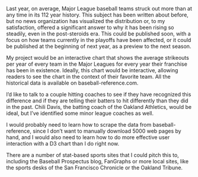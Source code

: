 Last year, on average, Major League baseball teams struck out more than at any time in its 112 year history. This subject has been written about before, but no news organization has visualized the distribution or, to my satisfaction, offered a significant answer to why it has been rising so steadily, even in the post-steroids era. This could be published soon, with a focus on how teams currently in the playoffs have been affected, or it could be published at the beginning of next year, as a preview to the next season.

My project would be an interactive chart that shows the average strikeouts per year of every team in the Major Leagues for every year their franchise has been in existence. Ideally, this chart would be interactive, allowing readers to see the chart in the context of their favorite team. All the historical data is available on baseball-reference.com.

I’d like to talk to a couple hitting coaches to see if they have recognized this difference and if they are telling their batters to hit differently than they did in the past. Chili Davis, the batting coach of the Oakland Athletics, would be ideal, but I’ve identified some minor league coaches as well.

I would probably need to learn how to scrape the data from baseball-reference, since I don’t want to manually download 5000 web pages by hand, and I would also need to learn how to do more effective user interaction with a D3 chart than I do right now.

There are a number of stat-based sports sites that I could pitch this to, including the Baseball Prospectus blog, FanGraphs or more local sites, like the sports desks of the San Francisco Chronicle or the Oakland Tribune.